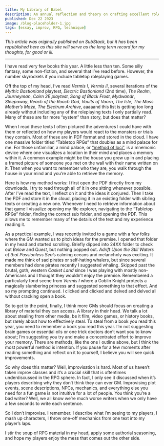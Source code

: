 ```yaml
---
title: My Library of Babel
description: An annual reflection and theory on crafting excellent roleplaying games.
published: Dec 22 2023
image: /blog-placeholder-1.jpg
tags: [essay, improv, RPG, technique]
---
```


_This article was originally published on SubStack, but it has been republished here as this site will serve as the long term record for my thoughts, for good or ill._

---

I have read very few books this year. A little less than ten. Some silly fantasy, some non-fiction, and several that I’ve read before. However, the number skyrockets if you include tabletop roleplaying games.

Off the top of my head, I’ve read _Vermis I_, _Vermis II_, several iterations of the _Mythic Bastionland_ playtest, _Electric Bastionland_ (2nd time), _The Realm_, _Journeyman_, _Cairn 2E playtest_, _Song of Black Frost_, _Mydwandr_, _Sleepaway_, _Reach of the Roach God_, _Vaults of Vaarn_, _The Isle_, _The Moss Mother’s Maze_, _The Electrum Archive_, aaaaand this list is getting too long already without including any of the roleplaying texts I only partially read. Many of these are far more “system” than story, but does that matter?

When I read these texts I often pictured the adventures I could have with them or reflected on how my players would react to the monsters or trials they contain. Most of these are in PDF format and stored in the cloud. I have one massive folder titled “Tabletop RPGs” that doubles as a mind palace for me. For those unfamiliar, a mind palace, or [“method of loci”](https://en.wikipedia.org/wiki/Method_of_loci), is a mnemonic device where one visualizes a location in their mind and places a memory within it. A common example might be the house you grew up in and placing a framed picture of someone you met on the wall with their name written on it. Then when you want to remember who they are, you walk through the house in your mind and you’re able to retrieve the memory.

Here is how my method works: I first open the PDF directly from my downloads. I try to read through all of it in one sitting whenever possible. After I’ve read the text, I reflect on it and the ideas it conjured. Then I take the PDF and store it in the cloud, placing it in an existing folder with sibling texts or creating a new one. Whenever I need to retrieve information about that game I visualize opening my file explorer, navigating to the “Tabletop RPGs” folder, finding the correct sub folder, and opening the PDF. This allows me to remember many of the details of the text and my experience reading it.

As a practical example, I was recently invited to a game with a few folks where the GM wanted us to pitch ideas for the premise. I opened that folder in my head and started scrolling. Briefly dipped into 24XX folder to check out _Below_ and _Quest_, but nothing popped out. _Adrift Upon the Still Waters of that Passionless Sea_’s calming oceans and melancholy was exciting. It made me think of sad pirates or self-hating whalers, but since several members had done pirates recently I suggested whaling. Skipped past the brutal, goth, western _Casket Land_ since I was playing with mostly non-Americans and I thought they wouldn’t enjoy the premise. Remembered a particularly fond scene from _Vermis I_ where a Goblin Knight protects a magically slumbering princess and suggested something to that effect. And so my prompting continued. I clicked and clicked and delved and delved all without cracking open a book.

So to get to the point, finally, I think more GMs should focus on creating a library of material they can access. A library in their head. We talk a lot about stealing from other media, be it film, video games, or history books, but rarely about how to effectively steal. To steal from a book you read this year, you need to remember a book you read this year. I’m not suggesting brain games or essential oils or one trick doctors don’t want you to know about; I’m suggesting you try and make a concentrated effort to improve your memory. There are methods, like the one I outline above, but I think the most powerful method is intention. If you pause for a few moments after reading something and reflect on it to yourself, I believe you will see quick improvements.

So why does this matter? Well, improvisation is hard. Most of us haven’t taken improv classes and it’s a crucial skill that is oftentimes underdiscussed in the RPG sphere. In fact, I only see it discussed when it’s players describing why they don’t think they can ever GM. Improvising plot events, scene descriptions, NPCs, mechanics, and everything else you need for a fun game is not intuitive for a lot of people. You think you’re a bad writer? Well, we all know we’re much worse writers when we only have a few seconds to write each sentence.

So I don’t improvise. I remember. I describe what I’m seeing to my players, I mash up characters, I throw one-off mechanics from one text into my player’s laps.

I stir the soup of RPG material in my head, apply some authorial seasoning, and hope my players enjoy the mess that comes out the other side.
